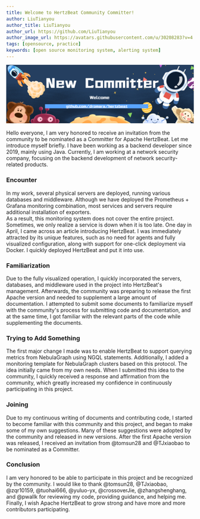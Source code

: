 ```yaml
---
title: Welcome to HertzBeat Community Committer!
author: LiuTianyou
author_title: LiuTianyou
author_url: https://github.com/LiuTianyou
author_image_url: https://avatars.githubusercontent.com/u/30208283?v=4
tags: [opensource, practice]
keywords: [open source monitoring system, alerting system]
---
```


![hertzBeat](/img/blog/new-committer.png)

Hello everyone, I am very honored to receive an invitation from the community to be nominated as a Committer for Apache HertzBeat. Let me introduce myself briefly. I have been working as a backend developer since 2019, mainly using Java. Currently, I am working at a network security company, focusing on the backend development of network security-related products.

### Encounter

In my work, several physical servers are deployed, running various databases and middleware. Although we have deployed the Prometheus + Grafana monitoring combination, most services and servers require additional installation of exporters.  
As a result, this monitoring system does not cover the entire project. Sometimes, we only realize a service is down when it is too late. One day in April, I came across an article introducing HertzBeat. I was immediately attracted by its unique features, such as no need for agents and fully visualized configuration, along with support for one-click deployment via Docker. I quickly deployed HertzBeat and put it into use.

### Familiarization

Due to the fully visualized operation, I quickly incorporated the servers, databases, and middleware used in the project into HertzBeat's management. Afterwards, the community was preparing to release the first Apache version and needed to supplement a large amount of documentation. I attempted to submit some documents to familiarize myself with the community's process for submitting code and documentation, and at the same time, I got familiar with the relevant parts of the code while supplementing the documents.

### Trying to Add Something

The first major change I made was to enable HertzBeat to support querying metrics from NebulaGraph using NGQL statements. Additionally, I added a monitoring template for NebulaGraph clusters based on this protocol. The idea initially came from my own needs. When I submitted this idea to the community, I quickly received a response and affirmation from the community, which greatly increased my confidence in continuously participating in this project.

### Joining

Due to my continuous writing of documents and contributing code, I started to become familiar with this community and this project, and began to make some of my own suggestions. Many of these suggestions were adopted by the community and released in new versions. After the first Apache version was released, I received an invitation from @tomsun28 and @TJxiaobao to be nominated as a Committer.

### Conclusion

I am very honored to be able to participate in this project and be recognized by the community. I would like to thank @tomsun28, @TJxiaobao, @zqr10159, @tuohai666, @yuluo-yx, @crossoverJie, @zhangshenghang, and @pwallk for reviewing my code, providing guidance, and helping me. Finally, I wish Apache HertzBeat to grow strong and have more and more contributors participating.
